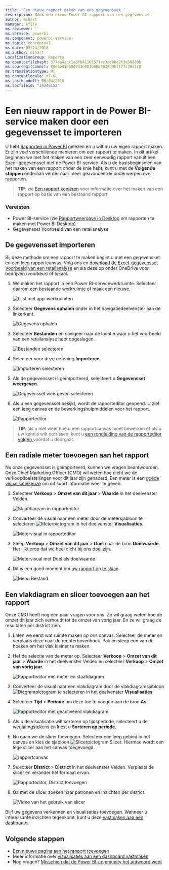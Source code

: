 ```yaml
---
title: 'Een nieuw rapport maken van een gegevensset '
description: Maak een nieuw Power BI-rapport van een gegevensset.
author: mihart
manager: kfile
ms.reviewer: ''
ms.service: powerbi
ms.component: powerbi-service
ms.topic: conceptual
ms.date: 03/24/2018
ms.author: mihart
LocalizationGroup: Reports
ms.openlocfilehash: 377ea4acc1a6fb41101571ac3ed0be2f3e50889b
ms.sourcegitcommit: 80d6b45eb84243e801b60b9038b9bff77c30d5c8
ms.translationtype: HT
ms.contentlocale: nl-NL
ms.lasthandoff: 06/04/2018
ms.locfileid: "34246152"
---
```

# <a name="create-a-new-report-in-power-bi-service-by-importing-a-dataset"></a>Een nieuw rapport in de Power BI-service maken door een gegevensset te importeren
U hebt [Rapporten in Power BI](service-reports.md) gelezen en u wilt nu uw eigen rapport maken. Er zijn veel verschillende manieren om een rapport te maken. In dit artikel beginnen we met het maken van een zeer eenvoudig rapport vanuit een Excel-gegevensset met de Power BI-service. Als u de basisbeginselen van het maken van een rapport onder de knie hebt, kunt u met de **Volgende stappen** onderaan verder naar meer geavanceerde onderwerpen over rapporten.  

> **TIP**: zie [Een rapport kopiëren](power-bi-report-copy.md) voor informatie over het maken van een rapport op basis van een bestaand rapport.
> 
### <a name="prerequisites"></a>Vereisten
- Power BI-service (zie [Rapportweergave in Desktop](desktop-report-view.md) om rapporten te maken met Power BI Desktop)  
- Gegevensset Voorbeeld van een retailanalyse

## <a name="import-the-dataset"></a>De gegevensset importeren
Bij deze methode om een rapport te maken begint u met een gegevensset en een leeg rapportcanvas. Volg ons en [download de Excel-gegevensset Voorbeeld van een retailanalyse](http://go.microsoft.com/fwlink/?LinkId=529778) en sla deze op onder OneDrive voor bedrijven (voorkeur) of lokaal.

1. We maken het rapport in een Power BI-servicewerkruimte. Selecteer daarom een bestaande werkruimte of maak een nieuwe.
   
   ![Lijst met app-werkruimten](media/service-report-create-new/power-bi-workspaces2.png)
2. Selecteer **Gegevens ophalen** onder in het navigatiedeelvenster aan de linkerkant.
   
   ![Gegevens ophalen](media/service-report-create-new/power-bi-get-data3.png)
3. Selecteer **Bestanden** en navigeer naar de locatie waar u het voorbeeld van een retailanalyse hebt opgeslagen.
   
    ![Bestanden selecteren](media/service-report-create-new/power-bi-select-files.png)
4. Selecteer voor deze oefening **Importeren**.
   
   ![Importeren selecteren](media/service-report-create-new/power-bi-import.png)
5. Als de gegevensset is geïmporteerd, selecteert u **Gegevensset weergeven**.
   
   ![Gegevensset weergeven selecteren](media/service-report-create-new/power-bi-view-dataset.png)
6. Als u een gegevensset bekijkt, wordt de rapporteditor geopend.  U ziet een leeg canvas en de bewerkingshulpmiddelen voor het rapport.
   
   ![Rapporteditor](media/service-report-create-new/power-bi-blank-report.png)

> **TIP**: als u niet weet hoe u een rapportcanvas moet bewerken of als u uw kennis wilt opfrissen, kunt u [een rondleiding van de rapporteditor volgen ](service-the-report-editor-take-a-tour.md) voordat u doorgaat.
> 
> 

## <a name="add-a-radial-gauge-to-the-report"></a>Een radiale meter toevoegen aan het rapport
Nu onze gegevensset is geïmporteerd, kunnen we vragen beantwoorden.  Onze Chief Marketing Officer (CMO) wil weten hoe dicht we de verkoopdoelstellingen voor dit jaar zijn genaderd. Een meter is een [goede visualisatiekeuze](power-bi-report-visualizations.md) om dit soort informatie weer te geven.

1. Selecteer **Verkoop** > **Omzet van dit jaar** > **Waarde** in het deelvenster Velden.
   
    ![Staafdiagram in rapporteditor](media/service-report-create-new/power-bi-report-step1.png)
2. Converteer de visual naar een meter door de metersjabloon te selecteren ![Meterpictogram](media/service-report-create-new/powerbi-gauge-icon.png) in het deelvenster **Visualisaties**.
   
    ![Metervisual in rapporteditor](media/service-report-create-new/power-bi-report-step2.png)
3. Sleep **Verkoop** > **Omzet van dit jaar** > **Doel** naar de bron **Doelwaarde**. Het lijkt erop dat we heel dicht bij ons doel zijn.
   
    ![Metervisual met Doel als doelwaarde](media/service-report-create-new/power-bi-report-step3.png)
4. Dit is een goed moment om [uw rapport op te slaan](service-report-save.md).
   
   ![Menu Bestand](media/service-report-create-new/powerbi-save.png)

## <a name="add-an-area-chart-and-slicer-to-the-report"></a>Een vlakdiagram en slicer toevoegen aan het rapport
Onze CMO heeft nog een paar vragen voor ons. Ze wil graag weten hoe de omzet dit jaar zich verhoudt tot de omzet van vorig jaar. En ze wil graag de resultaten per district zien.

1. Laten we eerst wat ruimte maken op ons canvas. Selecteer de meter en verplaats deze naar de rechterbovenhoek. Pak en sleep een van de hoeken om het vlak kleiner te maken.
2. Hef de selectie van de meter op. Selecteer **Verkoop** > **Omzet van dit jaar** > **Waarde** in het deelvenster Velden en selecteer **Verkoop**  >  **Omzet van vorig jaar**.
   
    ![Rapporteditor met meter en staafdiagram](media/service-report-create-new/power-bi-report-step4.png)
3. Converteer de visual naar een vlakdiagram door de vlakdiagramsjabloon ![Diagrampictogram](media/service-report-create-new/power-bi-areachart-icon.png) te selecteren in het deelvenster **Visualisaties**.
4. Selecteer **Tijd** > **Periode** om deze toe te voegen aan de bron **As**.
   
    ![Rapporteditor met geactiveerd vlakdiagram](media/service-report-create-new/power-bi-report-step5.png)
5. Als u de visualisatie wilt sorteren op tijdsperiode, selecteert u de weglatingstekens en kiest u **Sorteren op periode**.
6. Nu gaan we de slicer toevoegen. Selecteer een leeg gebied in het canvas en kies de sjabloon ![Slicerpictogram](media/service-report-create-new/power-bi-slicer-icon.png)    Slicer. Hiermee wordt een lege slicer aan het canvas toegevoegd.
   
    ![rapportcanvas](media/service-report-create-new/power-bi-report-step6.png)    
7. Selecteer **District** > **District** in het deelvenster Velden. Verplaats de slicer en verander het formaat ervan.
   
    ![Rapporteditor, District toevoegen](media/service-report-create-new/power-bi-report-step7.png)  
8. Ga met de slicer zoeken naar patronen en inzichten per district.
   
   ![Video van het gebruik van slicer](media/service-report-create-new/power-bi-slicer-video2.gif)  

Blijf uw gegevens verkennen en visualisaties toevoegen. Wanneer u interessante inzichten tegenkomt, kunt u deze [vastmaken aan een dashboard](service-dashboard-pin-tile-from-report.md).

## <a name="next-steps"></a>Volgende stappen
* [Een nieuwe pagina aan het rapport toevoegen](power-bi-report-add-page.md)  
* Meer informatie over [visualisaties aan een dashboard vastmaken](service-dashboard-pin-tile-from-report.md)   
* Nog vragen? [Misschien dat de Power BI-community het antwoord weet](http://community.powerbi.com/)

